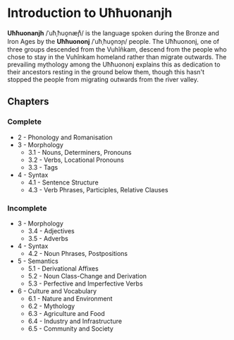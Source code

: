 # Introduction to Uħħuonanjh

**Uħħuonanjh** /ˈuħˌħuo̯næɲ̊/ is the language spoken during the Bronze and Iron Ages by the **Uħħuononj** /ˈuħˌħuo̯nɔɲ/ people.  The Uħħuononj, one of three groups descended from the Vuhîñkam, descend from the people who chose to stay in the Vuhînkam homeland rather than migrate outwards.  The prevailing mythology among the Uħħuononj explains this as dedication to their ancestors resting in the ground below them, though this hasn't stopped the people from migrating outwards from the river valley.

## Chapters

### Complete

- 2 - Phonology and Romanisation
- 3 - Morphology
  - 3.1 - Nouns, Determiners, Pronouns
  - 3.2 - Verbs, Locational Pronouns
  - 3.3 - Tags
- 4 - Syntax
  - 4.1 - Sentence Structure
  - 4.3 - Verb Phrases, Participles, Relative Clauses

### Incomplete

- 3 - Morphology
  - 3.4 - Adjectives
  - 3.5 - Adverbs
- 4 - Syntax
  - 4.2 - Noun Phrases, Postpositions
- 5 - Semantics
  - 5.1 - Derivational Affixes
  - 5.2 - Noun Class-Change and Derivation
  - 5.3 - Perfective and Imperfective Verbs
- 6 - Culture and Vocabulary
  - 6.1 - Nature and Environment
  - 6.2 - Mythology
  - 6.3 - Agriculture and Food
  - 6.4 - Industry and Infrastructure
  - 6.5 - Community and Society
